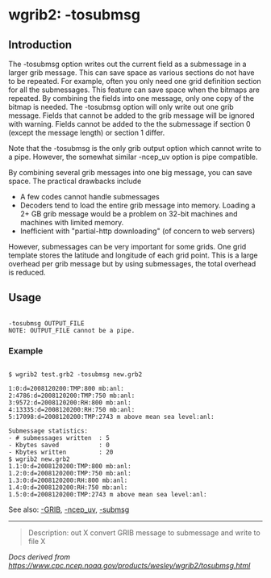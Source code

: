 # wgrib2: -tosubmsg

## Introduction

The -tosubmsg option writes out the current field as a
submessage in a larger grib message. This can save space as various
sections do not have to be repeated. For example, often you only
need one grid definition section for all the submessages. This
feature can save space when the bitmaps are repeated. By combining
the fields into one message, only one copy of the bitmap is needed.
The -tosubmsg option will only write out one grib message.
Fields that cannot be added to the grib message will be ignored with warning.
Fields cannot be added to the the submessage if section 0 (except the message length)
or section 1 differ.

Note that the -tosubmsg is the only grib output option which cannot
write to a pipe. However, the somewhat similar -ncep_uv option
is pipe compatible.

By combining several grib messages into one big message, you can save
space. The practical drawbacks include

- A few codes cannot handle submessages
- Decoders tend to load the entire grib message into memory.
  Loading a 2+ GB grib message would be a problem on 32-bit machines and
  machines with limited memory.
- Inefficient with "partial-http downloading" (of concern to web servers)

However, submessages can be very important for some grids. One grid template stores
the latitude and longitude of each grid point. This is a large overhead per grib
message but by using submessages, the total overhead is reduced.

## Usage

```

-tosubmsg OUTPUT_FILE
NOTE: OUTPUT_FILE cannot be a pipe.

```

### Example

```

$ wgrib2 test.grb2 -tosubmsg new.grb2

1:0:d=2008120200:TMP:800 mb:anl:
2:4786:d=2008120200:TMP:750 mb:anl:
3:9572:d=2008120200:RH:800 mb:anl:
4:13335:d=2008120200:RH:750 mb:anl:
5:17098:d=2008120200:TMP:2743 m above mean sea level:anl:

Submessage statistics:
- # submessages written  : 5
- Kbytes saved           : 0
- Kbytes written         : 20
$ wgrib2 new.grb2
1.1:0:d=2008120200:TMP:800 mb:anl:
1.2:0:d=2008120200:TMP:750 mb:anl:
1.3:0:d=2008120200:RH:800 mb:anl:
1.4:0:d=2008120200:RH:750 mb:anl:
1.5:0:d=2008120200:TMP:2743 m above mean sea level:anl:

```

See also:
[-GRIB](./GRIB.html),
[-ncep_uv](./ncep_uv.html),
[-submsg](./submsg.html)

---

> Description: out X convert GRIB message to submessage and write to file X

_Docs derived from <https://www.cpc.ncep.noaa.gov/products/wesley/wgrib2/tosubmsg.html>_

